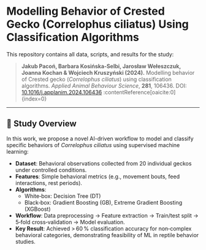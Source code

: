 # Modelling Behavior of Crested Gecko (Correlophus ciliatus) Using Classification Algorithms

This repository contains all data, scripts, and results for the study:

> **Jakub Pacoń, Barbara Kosińska‑Selbi, Jarosław Wełeszczuk, Joanna Kochan & Wojciech Kruszyński (2024).** Modelling behavior of Crested gecko (*Correlophus ciliatus*) using classification algorithms. *Applied Animal Behaviour Science*, **281**, 106436. DOI: [10.1016/j.applanim.2024.106436](https://doi.org/10.1016/j.applanim.2024.106436) :contentReference[oaicite:0]{index=0}

---

## 📝 Study Overview

In this work, we propose a novel AI-driven workflow to model and classify specific behaviors of *Correlophus ciliatus* using supervised machine learning:

- **Dataset**: Behavioral observations collected from 20 individual geckos under controlled conditions.  
- **Features**: Simple behavioral metrics (e.g., movement bouts, feed interactions, rest periods).  
- **Algorithms**:  
  - White‐box: Decision Tree (DT)  
  - Black‐box: Gradient Boosting (GB), Extreme Gradient Boosting (XGBoost)  
- **Workflow**: Data preprocessing → Feature extraction → Train/test split → 5‐fold cross‐validation → Model evaluation.  
- **Key Result**: Achieved > 60 % classification accuracy for non‐complex behavioral categories, demonstrating feasibility of ML in reptile behavior studies.
